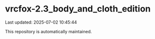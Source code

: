 # vrcfox-2.3_body_and_cloth_edition

Last updated: 2025-07-02 10:45:44

This repository is automatically maintained.
